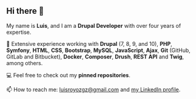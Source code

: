 ## Hi there 👋
My name is <b>Luis</b>, and I am a <b>Drupal Developer</b> with over four years of expertise.

🚀 Extensive experience working with <b>Drupal</b> (7, 8, 9, and 10), <b>PHP</b>, <b>Symfony</b>, <b>HTML</b>, <b>CSS</b>, <b>Bootstrap</b>, <b>MySQL</b>, <b>JavaScript</b>, <b>Ajax</b>, <b>Git</b> (GitHub, GitLab and Bitbucket), <b>Docker</b>, <b>Composer</b>, <b>Drush</b>, <b>REST API</b> and <b>Twig</b>, among others.

💻 Feel free to check out my <b>pinned repositories</b>.

📫 How to reach me: luisroyozgz@gmail.com and <a href="https://www.linkedin.com/in/luisroyoantin/">my LinkedIn profile</a>. 

<!--
**royoluis/royoluis** is a ✨ _special_ ✨ repository because its `README.md` (this file) appears on your GitHub profile.

Here are some ideas to get you started:

- 🔭 I’m currently working on ...
- 🌱 I’m currently learning ...
- 👯 I’m looking to collaborate on ...
- 🤔 I’m looking for help with ...
- 💬 Ask me about ...
- 📫 How to reach me: ...
- 😄 Pronouns: ...
- ⚡ Fun fact: ...
-->
